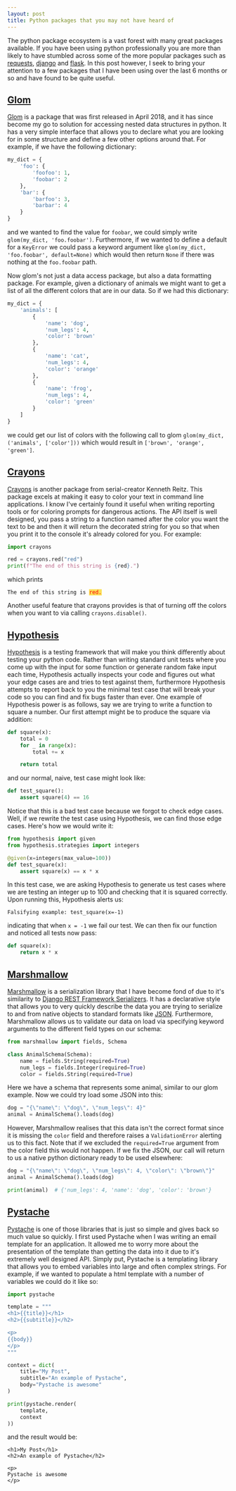 ```yaml
---
layout: post
title: Python packages that you may not have heard of
---
```


The python package ecosystem is a vast forest with many great packages available. If you have been using python professionally you are more than likely to have stumbled across some of the more popular packages such as [requests](http://docs.python-requests.org/en/master/), [django](https://www.djangoproject.com/) and [flask](http://flask.pocoo.org/). In this post however, I seek to bring your attention to a few packages that I have been using over the last 6 months or so and have found to be quite useful.

## [Glom](https://github.com/mahmoud/glom)

[Glom](https://github.com/mahmoud/glom) is a package that was first released in April 2018, and it has since become my go to solution for accessing nested data structures in python. It has a very simple interface that allows you to declare what you are looking for in some structure and define a few other options around that. For example, if we have the following dictionary:

```python
my_dict = {
    'foo': {
        'foofoo': 1,
        'foobar': 2
    },
    'bar': {
        'barfoo': 3,
        'barbar': 4
    }
}
```

and we wanted to find the value for `foobar`, we could simply write `glom(my_dict, 'foo.foobar')`. Furthermore, if we wanted to define a default for a `KeyError` we could pass a keyword argument like `glom(my_dict, 'foo.foobar', default=None)` which would then return `None` if there was nothing at the `foo.foobar` path.

Now glom's not just a data access package, but also a data formatting package. For example, given a dictionary of animals we might want to get a list of all the different colors that are in our data. So if we had this dictionary:

```python
my_dict = {
    'animals': [
        {
            'name': 'dog',
            'num_legs': 4,
            'color': 'brown'
        },
        {
            'name': 'cat',
            'num_legs': 4,
            'color': 'orange'
        },
        {
            'name': 'frog',
            'num_legs': 4,
            'color': 'green'
        }
    ]
}
```

we could get our list of colors with the following call to glom `glom(my_dict, ('animals', ['color']))` which would result in `['brown', 'orange', 'green']`.

## [Crayons](https://github.com/kennethreitz/crayons)

[Crayons](https://github.com/kennethreitz/crayons) is another package from serial-creator Kenneth Reitz. This package excels at making it easy to color your text in command line applications. I know I've certainly found it useful when writing reporting tools or for coloring prompts for dangerous actions. The API itself is well designed, you pass a string to a function named after the color you want the text to be and then it will return the decorated string for you so that when you print it to the console it's already colored for you. For example:

```python
import crayons

red = crayons.red("red")
print(f"The end of this string is {red}.")
```

which prints

<style>
code.red {
    color: red;
    background-color: #fbe05b;
}
</style>

`The end of this string is `<code class="red">red.</code>

Another useful feature that crayons provides is that of turning off the colors when you want to via calling `crayons.disable()`.

## [Hypothesis](https://hypothesis.readthedocs.io/en/latest/)

[Hypothesis](https://hypothesis.readthedocs.io/en/latest/) is a testing framework that will make you think differently about testing your python code. Rather than writing standard unit tests where you come up with the input for some function or generate random fake input each time, Hypothesis actually inspects your code and figures out what your edge cases are and tries to test against them, furthermore Hypothesis attempts to report back to you the minimal test case that will break your code so you can find and fix bugs faster than ever. One example of Hypothesis power is as follows, say we are trying to write a function to square a number. Our first attempt might be to produce the square via addition:

```python
def square(x):
    total = 0
    for _ in range(x):
        total += x

    return total
```

and our normal, naive, test case might look like:

```python
def test_square():
    assert square(4) == 16
```

Notice that this is a bad test case because we forgot to check edge cases. Well, if we rewrite the test case using Hypothesis, we can find those edge cases. Here's how we would write it:

```python
from hypothesis import given
from hypothesis.strategies import integers

@given(x=integers(max_value=100))
def test_square(x):
    assert square(x) == x * x
```

In this test case, we are asking Hypothesis to generate us test cases where we are testing an integer up to 100 and checking that it is squared correctly. Upon running this, Hypothesis alerts us:

```
Falsifying example: test_square(x=-1)
```

indicating that when `x = -1` we fail our test. We can then fix our function and noticed all tests now pass:

```python
def square(x):
    return x * x
```

## [Marshmallow](https://marshmallow.readthedocs.io/en/3.0/)

[Marshmallow](https://marshmallow.readthedocs.io/en/3.0/) is a serialization library that I have become fond of due to it's similarity to [Django REST Framework Serializers](https://www.django-rest-framework.org/api-guide/serializers/). It has a declarative style that allows you to very quickly describe the data you are trying to serialize to and from native objects to standard formats like [JSON](https://www.json.org/). Furthermore, Marshmallow allows us to validate our data on load via specifying keyword arguments to the different field types on our schema:

```python
from marshmallow import fields, Schema

class AnimalSchema(Schema):
    name = fields.String(required=True)
    num_legs = fields.Integer(required=True)
    color = fields.String(required=True)
```

Here we have a schema that represents some animal, similar to our glom example. Now we could try load some JSON into this:

```python
dog = "{\"name\": \"dog\", \"num_legs\": 4}"
animal = AnimalSchema().loads(dog)
```

However, Marshmallow realises that this data isn't the correct format since it is missing the `color` field and therefore raises a `ValidationError` alerting us to this fact. Note that if we excluded the `required=True` argument from the color field this would not happen. If we fix the JSON, our call will return to us a native python dictionary ready to be used elsewhere:

```python
dog = "{\"name\": \"dog\", \"num_legs\": 4, \"color\": \"brown\"}"
animal = AnimalSchema().loads(dog)

print(animal)  # {'num_legs': 4, 'name': 'dog', 'color': 'brown'}
```

## [Pystache](https://github.com/defunkt/pystache)

[Pystache](https://github.com/defunkt/pystache) is one of those libraries that is just so simple and gives back so much value so quickly. I first used Pystache when I was writing an email template for an application. It allowed me to worry more about the presentation of the template than getting the data into it due to it's extremely well designed API. Simply put, Pystache is a templating library that allows you to embed variables into large and often complex strings. For example, if we wanted to populate a html template with a number of variables we could do it like so:

```python
import pystache

template = """
<h1>{{title}}</h1>
<h2>{{subtitle}}</h2>

<p>
{{body}}
</p>
"""

context = dict(
    title="My Post",
    subtitle="An example of Pystache",
    body="Pystache is awesome"
)

print(pystache.render(
    template,
    context
))
```

and the result would be:

```
<h1>My Post</h1>
<h2>An example of Pystache</h2>

<p>
Pystache is awesome
</p>
```